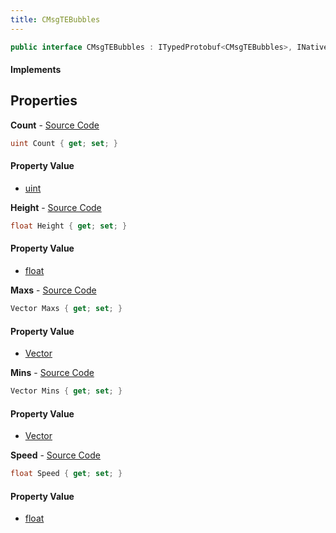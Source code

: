 ```yaml
---
title: CMsgTEBubbles
---
```


```csharp
public interface CMsgTEBubbles : ITypedProtobuf<CMsgTEBubbles>, INativeHandle, INetMessage<CMsgTEBubbles>, IDisposable
```

#### Implements

## Properties

**Count** - [Source Code](https://github.com/swiftly-solution/swiftlys2/blob/main/managed/src/SwiftlyS2.Generated/Protobufs/Interfaces/CMsgTEBubbles.cs#L27)

```csharp
uint Count { get; set; }
```

#### Property Value

- [uint](https://learn.microsoft.com/dotnet/api/system.uint32)

**Height** - [Source Code](https://github.com/swiftly-solution/swiftlys2/blob/main/managed/src/SwiftlyS2.Generated/Protobufs/Interfaces/CMsgTEBubbles.cs#L24)

```csharp
float Height { get; set; }
```

#### Property Value

- [float](https://learn.microsoft.com/dotnet/api/system.single)

**Maxs** - [Source Code](https://github.com/swiftly-solution/swiftlys2/blob/main/managed/src/SwiftlyS2.Generated/Protobufs/Interfaces/CMsgTEBubbles.cs#L21)

```csharp
Vector Maxs { get; set; }
```

#### Property Value

- [Vector](/docs/api/shared/natives/vector)

**Mins** - [Source Code](https://github.com/swiftly-solution/swiftlys2/blob/main/managed/src/SwiftlyS2.Generated/Protobufs/Interfaces/CMsgTEBubbles.cs#L18)

```csharp
Vector Mins { get; set; }
```

#### Property Value

- [Vector](/docs/api/shared/natives/vector)

**Speed** - [Source Code](https://github.com/swiftly-solution/swiftlys2/blob/main/managed/src/SwiftlyS2.Generated/Protobufs/Interfaces/CMsgTEBubbles.cs#L30)

```csharp
float Speed { get; set; }
```

#### Property Value

- [float](https://learn.microsoft.com/dotnet/api/system.single)

